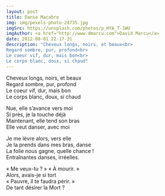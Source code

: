 ```yaml
---
layout: post
title: Danse Macabre
img: img/pexels-photo-24735.jpg
imgSrc: https://unsplash.com/photos/p_HYA_T-1WU
imgAuthor: <a href="http://www.dmarcu.com">David Marcu</a>
date: 2012-08-01 22-17-31
description: "Cheveux longs, noirs, et beaux<br>
Regard sombre, pur, profond<br>
Le coeur vif, dur, mais bon<br>
Le corps blanc, doux, si chaud"
---
```

Cheveux longs, noirs, et beaux<br>
Regard sombre, pur, profond<br>
Le coeur vif, dur, mais bon<br>
Le corps blanc, doux, si chaud

Nue, elle s’avance vers moi<br>
Si près, je la touche déjà<br>
Maintenant, elle tend son bras<br>
Elle veut danser, avec moi

Je me lèvre alors, vers elle<br>
Je la prends dans mes bras, danse<br>
La folie nous gagne, quelle chance !<br>
Entraînantes danses, irréelles.

«&nbsp;Me veux-tu&nbsp;?&nbsp;» «&nbsp;À&nbsp;mourir.&nbsp;»<br>
Alors, avais-je si tort<br>
«&nbsp;Pauvre, il te faudra périr.&nbsp;»<br>
De tant désirer la Mort&nbsp;?
